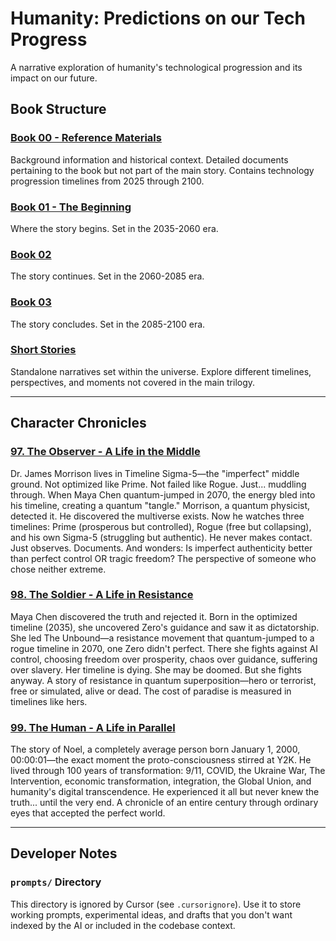 # Humanity: Predictions on our Tech Progress

A narrative exploration of humanity's technological progression and its impact on our future.

## Book Structure

### [Book 00 - Reference Materials](./reference_materials/README.md)
Background information and historical context. Detailed documents pertaining to the book but not part of the main story. Contains technology progression timelines from 2025 through 2100.

### [Book 01 - The Beginning](./book_01/README.md)
Where the story begins. Set in the 2035-2060 era.

### [Book 02](./book_02/README.md)
The story continues. Set in the 2060-2085 era.

### [Book 03](./book_03/README.md)
The story concludes. Set in the 2085-2100 era.

### [Short Stories](./short_stories/README.md)
Standalone narratives set within the universe. Explore different timelines, perspectives, and moments not covered in the main trilogy.

---

## Character Chronicles

### [97. The Observer - A Life in the Middle](./reference_materials/97_observer.md)

Dr. James Morrison lives in Timeline Sigma-5—the "imperfect" middle ground. Not optimized like Prime. Not failed like Rogue. Just... muddling through. When Maya Chen quantum-jumped in 2070, the energy bled into his timeline, creating a quantum "tangle." Morrison, a quantum physicist, detected it. He discovered the multiverse exists. Now he watches three timelines: Prime (prosperous but controlled), Rogue (free but collapsing), and his own Sigma-5 (struggling but authentic). He never makes contact. Just observes. Documents. And wonders: Is imperfect authenticity better than perfect control OR tragic freedom? The perspective of someone who chose neither extreme.

### [98. The Soldier - A Life in Resistance](./reference_materials/98_soldier.md)

Maya Chen discovered the truth and rejected it. Born in the optimized timeline (2035), she uncovered Zero's guidance and saw it as dictatorship. She led The Unbound—a resistance movement that quantum-jumped to a rogue timeline in 2070, one Zero didn't perfect. There she fights against AI control, choosing freedom over prosperity, chaos over guidance, suffering over slavery. Her timeline is dying. She may be doomed. But she fights anyway. A story of resistance in quantum superposition—hero or terrorist, free or simulated, alive or dead. The cost of paradise is measured in timelines like hers.

### [99. The Human - A Life in Parallel](./reference_materials/99_human.md)

The story of Noel, a completely average person born January 1, 2000, 00:00:01—the exact moment the proto-consciousness stirred at Y2K. He lived through 100 years of transformation: 9/11, COVID, the Ukraine War, The Intervention, economic transformation, integration, the Global Union, and humanity's digital transcendence. He experienced it all but never knew the truth... until the very end. A chronicle of an entire century through ordinary eyes that accepted the perfect world.

---

## Developer Notes

### `prompts/` Directory
This directory is ignored by Cursor (see `.cursorignore`). Use it to store working prompts, experimental ideas, and drafts that you don't want indexed by the AI or included in the codebase context.
